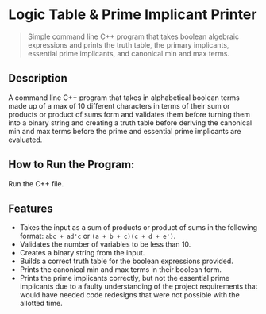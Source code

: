 # Logic Table & Prime Implicant Printer
> Simple command line C++ program that takes boolean algebraic expressions and prints the truth table, the primary implicants, essential prime implicants, and canonical min and max terms.
## Description
A command line C++ program that takes in alphabetical boolean terms made up of a max of 10 different characters in terms of their sum or products or product of sums form and validates them before turning them into a binary string and creating a truth table before deriving the canonical min and max terms before the prime and essential prime implicants are evaluated.
## How to Run the Program:
Run the C++ file.
## Features
- Takes the input as a sum of products or product of sums in the following format: `abc + ad'c` or `(a + b + c)(c + d + e')`.
- Validates the number of variables to be less than 10.
- Creates a binary string from the input.
- Builds a correct truth table for the boolean expressions provided.
- Prints the canonical min and max terms in their boolean form.
- Prints the prime implicants correctly, but not the essential prime implicants due to a faulty understanding of the project requirements that would have needed code redesigns that were not possible with the allotted time.
